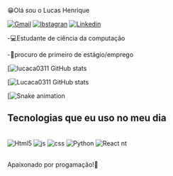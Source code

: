 😁Olá sou o Lucas Henrique

[![Gmail](https://img.shields.io/badge/Gmail-D14836?style=for-the-badge&logo=gmail&logoColor=white)](https://lucashenr613@gmail.com)
[![Ibstagran](https://img.shields.io/badge/Instagram-E4405F?style=for-the-badge&logo=instagram&logoColor=white)](https://Instagram.com/lucas_hnls)
[![Linkedin](https://img.shields.io/badge/LinkedIn-0077B5?style=for-the-badge&logo=linkedin&logoColor=white)](https://www.linkedin.com/in/lucas-henrique-b131a5236/)



-💻Estudante de ciência da computação

-📢procuro de primeiro de estágio/emprego


[![lucaca0311 GitHub stats](https://github-readme-stats.vercel.app/api?username=lucaca0311&show_icons=true&theme=blue-green)

[![Lucaca0311 GitHub stats](https://github-readme-stats.vercel.app/api/top-langs/?username=lucaca0311&show_icons=true&theme=blue-green)

[![Snake animation](https://github.com/lucaca0311/lucaca0311/blob/output/github-contribution-grid-snake.svg)

## Tecnologias que eu uso no meu dia

<div style="display: inline_block"><br>
  <img align="center" alt="Html5" src="https://img.shields.io/badge/HTML5-E34F26?style=for-the-badge&logo=html5&logoColor=white"/> 
  <img align="center" alt="js" src="https://img.shields.io/badge/JavaScript-323330?style=for-the-badge&logo=javascript&logoColor=F7DF1E"/>
   <img align="center" alt="css" src="https://img.shields.io/badge/CSS3-1572B6?style=for-the-badge&logo=css3&logoColor=white"/>
  <img align="center" alt="Python" src="https://img.shields.io/badge/Python-14354C?style=for-the-badge&logo=python&logoColor=white"/>
  <img align="center" alt="React nt" src="https://img.shields.io/badge/React_Native-20232A?style=for-the-badge&logo=react&logoColor=61DAFB"/>
   <div><br/>     
          
  Apaixonado por progamação!🤩  
              
    
      
                     
